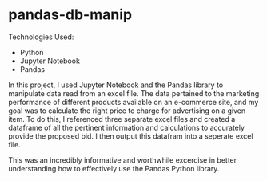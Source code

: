# pandas-db-manip

Technologies Used:
- Python
- Jupyter Notebook
- Pandas

In this project, I used Jupyter Notebook and the Pandas library to manipulate data read from an excel file. The data pertained to the marketing performance of different products available on an e-commerce site, and my goal was to calculate the right price to charge for advertising on a given item. To do this, I referenced three separate excel files and created a dataframe of all the pertinent information and calculations to accurately provide the proposed bid. I then output this datafram into a seperate excel file.

This was an incredibly informative and worthwhile excercise in better understanding how to effectively use the Pandas Python library.
